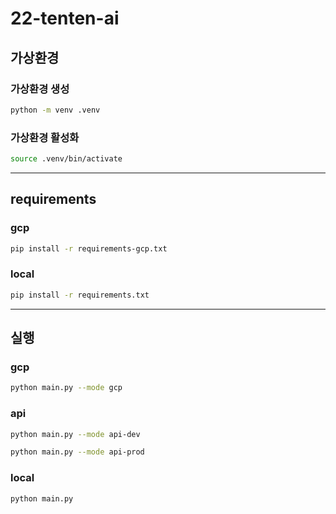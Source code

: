# 22-tenten-ai

## 가상환경 
### 가상환경 생성
```bash
python -m venv .venv
```
### 가상환경 활성화
```bash
source .venv/bin/activate
```
---
## requirements
### gcp
```bash
pip install -r requirements-gcp.txt
```
### local
```bash
pip install -r requirements.txt
```
---
## 실행
### gcp
```bash
python main.py --mode gcp
```
### api
```bash
python main.py --mode api-dev
```
```bash
python main.py --mode api-prod
```
### local
```bash
python main.py
```
